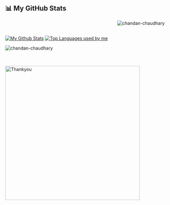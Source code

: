 ## 📊 My GitHub Stats

<p align="right"> <img src="https://komarev.com/ghpvc/?username=chandan-chaudhary&label=Profile%20views&color=0e75b6&style=flat" alt="chandan-chaudhary" /> </p>

 <br/>
    <a href="https://github.com/chandan-chaudhary/github-readme-stats"><img alt="My Github Stats" src="https://github-readme-stats.vercel.app/api?username=chandan-chaudhary&show_icons=true&count_private=true&theme=react&hide_border=true&bg_color=0D1117" /></a>
  <a href="https://github.com/chandan-chaudhary/github-readme-stats"><img alt="Top Languages used by me" src="https://github-readme-stats.vercel.app/api/top-langs/?username=chandan-chaudhary&langs_count=8&count_private=true&layout=compact&theme=react&hide_border=true&bg_color=0D1117" /></a>

<br/>

<p><img align="center" src="https://github-readme-streak-stats.herokuapp.com/?user=chandan-chaudhary" alt="chandan-chaudhary" /></p>
 
  <br/>
    
<br/>
    
 
    
<img src="https://user-images.githubusercontent.com/41143496/111601768-b13aec00-87f8-11eb-8d8c-51db093db5da.gif" alt="Thankyou" width="425">

<!--
**chandan-chaudhary/chandan-chaudhary** is a ✨ _special_ ✨ repository because its `README.md` (this file) appears on your GitHub profile.

Here are some ideas to get you started:

- 🔭 I’m currently working on ...
- 🌱 I’m currently learning ...
- 👯 I’m looking to collaborate on ...
- 🤔 I’m looking for help with ...
- 💬 Ask me about ...
- 📫 How to reach me: ...
- 😄 Pronouns: ...
- ⚡ Fun fact: ...
-->
